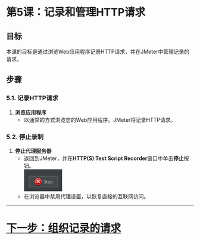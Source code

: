 # 第5课：记录和管理HTTP请求

## 目标
本课的目标是通过浏览Web应用程序记录HTTP请求，并在JMeter中管理记录的请求。

## 步骤

### 5.1. 记录HTTP请求
1. **浏览应用程序**
   - 以通常的方式浏览您的Web应用程序。JMeter将记录HTTP请求。

### 5.2. 停止录制
1. **停止代理服务器**
   - 返回到JMeter，并在**HTTP(S) Test Script Recorder**窗口中单击**停止**按钮。
     <br>![stop-recording-button.png](../../../srcs/jmeter/stop-recording-button.png)
   - 在浏览器中禁用代理设置，以恢复直接的互联网访问。

---

# [下一步：组织记录的请求](organizing-recorded-requests.md)